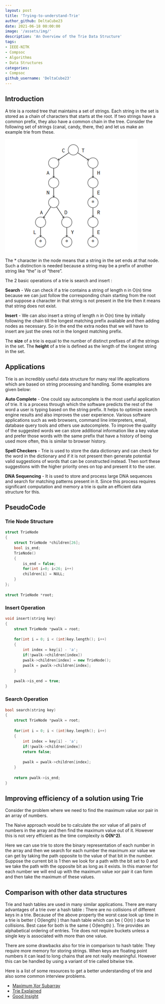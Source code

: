```yaml
---
layout: post
title: 'Trying-to-understand-Trie'
author_github: DeltaCube23
date: 2021-06-18 00:00:00
image: '/assets/img/'
description: 'An Overview of the Trie Data Structure'
tags:
- IEEE-NITK
- Compsoc
- Algorithms
- Data Structures
categories:
- Compsoc
github_username: 'DeltaCube23'
---
```


## Introduction

A trie is a rooted tree that maintains a set of strings. Each string in the set is stored as a chain of characters that starts at the root. If two strings have a common prefix, they also have a common chain in the tree. Consider the following set of strings {canal, candy, there, the} and let us make an example trie from these.

![Example Trie](/blog/assets/img/Trying-to-understand-Trie/image1.png)

The * character in the node means that a string in the set ends at that node. Such a distinction is needed because a string may be a prefix of another string like “the” is of “there”.

The 2 basic operations of a trie is search and insert :

**Search** - We can check if a trie contains a string of length n in O(n) time because we can just follow the corresponding chain starting from the root and suppose a character in that string is not present in the trie then it means that string does not exist.

**Insert** - We can also insert a string of length n in O(n) time by initially following the chain till the longest matching prefix available and then adding nodes as necessary. So in the end the extra nodes that we will have to insert are just the ones not in the longest matching prefix.

The **size** of a trie is equal to the number of distinct prefixes of all the strings in the set. The **height** of a trie is defined as the length of the longest string in the set.

## Applications

Trie is an incredibly useful data structure for many real life applications which are based on string processing and handling. Some examples are given below:

**Auto Complete** - One could say autocomplete is the most useful application of trie. It is a process through which the software predicts the rest of the word a user is typing based on the string prefix. It helps to optimize search engine results and also improves the user experience. Various software applications such as web browsers, command line interpreters, email, database query tools and others use autocomplete. To improve the quality of the suggested words we can store additional information like a key value and prefer those words with the same prefix that have a history of being used more often, this is similar to browser history.

**Spell Checkers** - Trie is used to store the data dictionary and can check for the word in the dictionary and if it is not present then generate potential valid suggestions of words that can be constructed instead. Then sort these suggestions with the higher priority ones on top and present it to the user.

**DNA Sequencing** - It is used to store and process large DNA sequences and search for matching patterns present in it. Since this process requires significant computation and memory a trie is quite an efficient data structure for this.

## PseudoCode

### **Trie Node Structure**

```cpp
struct TrieNode
{
    struct TrieNode *children[26];
    bool is_end;
    TrieNode()
    {
        is_end = false;
        for(int i=0; i<26; i++)
        children[i] = NULL;
    }
};

struct TrieNode *root;
```

### **Insert Operation**

```cpp
void insert(string key)
{
    struct TrieNode *pwalk = root;
    
    for(int i = 0; i < (int)key.length(); i++)
    {
        int index = key[i] - 'a';
        if(!pwalk->children[index])
        pwalk->children[index] = new TrieNode();
        pwalk = pwalk->children[index];
    }
    
    pwalk->is_end = true;
}
```

### **Search Operation**

```cpp
bool search(string key)
{
    struct TrieNode *pwalk = root;
    
    for(int i = 0; i < (int)key.length(); i++)
    {
        int index = key[i] - 'a';
        if(!pwalk->children[index])
        return false;
        
        pwalk = pwalk->children[index];
    }
    
    return pwalk->is_end;
}
```

## Improving efficiency of a solution using Trie

Consider the problem where we need to find the maximum value xor pair in an array of numbers.

The Naive approach would be to calculate the xor value of all pairs of numbers in the array and then find the maximum value out of it. However this is not very efficient as the time complexity is **O(N^2)**.

Here we can use trie to store the binary representation of each number in the array and then we search for each number the maximum xor value we can get by taking the path opposite to the value of that bit in the number. Suppose the current bit is 1 then we look for a path with the bit set to 0 and we take the path with the opposite bit as long as it exists. In this manner for each number we will end up with the maximum value xor pair it can form and then take the maximum of these values.

## Comparison with other data structures

Trie and hash tables are used in many similar applications. There are many advantages of a trie over a hash table :
There are no collisions of different keys in a trie.
Because of the above property the worst case look up time in a trie is better ( O(length) ) than hash table which can be ( O(n) ) due to collisions. Best case for both is the same ( O(length) ).
Trie provides an alphabetical ordering of entries.
Trie does not require buckets unless a single key is associated with more than one value.

There are some drawbacks also for trie in comparison to hash table:
They require more memory for storing strings.
When keys are floating point numbers it can lead to long chains that are not really meaningful. However this can be handled by using a variant of trie called bitwise trie.

Here is a list of some resources to get a better understanding of trie and also some common interview problems.

- [Maximum Xor Subarray](https://www.geeksforgeeks.org/find-the-maximum-subarray-xor-in-a-given-array/)
- [Trie Explained](https://www.hackerearth.com/practice/data-structures/advanced-data-structures/trie-keyword-tree/tutorial/)
- [Good Insight](https://medium.com/underrated-data-structures-and-algorithms/trie-data-structure-fd9a2aa6fcb8)
